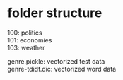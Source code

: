 # folder structure

100: politics   
101: economies   
103: weather

genre.pickle: vectorized test data   
genre-tdidf.dic: vectorized word data